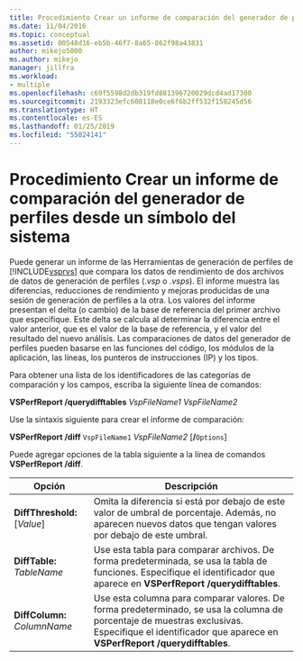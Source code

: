 ```yaml
---
title: Procedimiento Crear un informe de comparación del generador de perfiles desde un símbolo del sistema | Microsoft Docs
ms.date: 11/04/2016
ms.topic: conceptual
ms.assetid: 00548d16-eb5b-46f7-8a65-862f98a43831
author: mikejo5000
ms.author: mikejo
manager: jillfra
ms.workload:
- multiple
ms.openlocfilehash: c69f5598d2db319fd881396720029dcd4ad17300
ms.sourcegitcommit: 2193323efc608118e0ce6f6b2ff532f158245d56
ms.translationtype: HT
ms.contentlocale: es-ES
ms.lasthandoff: 01/25/2019
ms.locfileid: "55024141"
---
```

# <a name="how-to-create-a-profiler-comparison-report-from-a-command-prompt"></a>Procedimiento Crear un informe de comparación del generador de perfiles desde un símbolo del sistema
Puede generar un informe de las Herramientas de generación de perfiles de [!INCLUDE[vsprvs](../code-quality/includes/vsprvs_md.md)] que compara los datos de rendimiento de dos archivos de datos de generación de perfiles (.*vsp* o .*vsps*). El informe muestra las diferencias, reducciones de rendimiento y mejoras producidas de una sesión de generación de perfiles a la otra. Los valores del informe presentan el delta (o cambio) de la base de referencia del primer archivo que especifique. Este delta se calcula al determinar la diferencia entre el valor anterior, que es el valor de la base de referencia, y el valor del resultado del nuevo análisis. Las comparaciones de datos del generador de perfiles pueden basarse en las funciones del código, los módulos de la aplicación, las líneas, los punteros de instrucciones (IP) y los tipos.  
  
 Para obtener una lista de los identificadores de las categorías de comparación y los campos, escriba la siguiente línea de comandos:  
  
 **VSPerfReport /querydifftables**  *VspFileName1* *VspFileName2*  
  
 Use la sintaxis siguiente para crear el informe de comparación:  
  
 **VSPerfReport /diff**  `VspFileName1` *VspFileName2* [**/**`Options`]  
  
 Puede agregar opciones de la tabla siguiente a la línea de comandos **VSPerfReport /diff**.  
  
|Opción|Descripción|  
|------------|-----------------|  
|**DiffThreshold:**[*Value*]|Omita la diferencia si está por debajo de este valor de umbral de porcentaje. Además, no aparecen nuevos datos que tengan valores por debajo de este umbral.|  
|**DiffTable:** *TableName*|Use esta tabla para comparar archivos. De forma predeterminada, se usa la tabla de funciones. Especifique el identificador que aparece en **VSPerfReport /querydifftables**.|  
|**DiffColumn:** *ColumnName*|Use esta columna para comparar valores. De forma predeterminado, se usa la columna de porcentaje de muestras exclusivas. Especifique el identificador que aparece en **VSPerfReport /querydifftables**.|